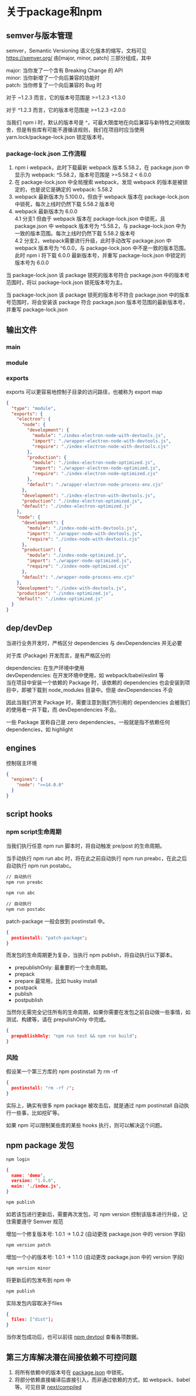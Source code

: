 # 关于package和npm

## semver与版本管理

semver，Semantic Versioning 语义化版本的缩写，文档可见 <https://semver.org/> 由[major, minor, patch] 三部分组成，其中

major: 当你发了一个含有 Breaking Change 的 API  
minor: 当你新增了一个向后兼容的功能时  
patch: 当你修复了一个向后兼容的 Bug 时  

对于 ~1.2.3 而言，它的版本号范围是 >=1.2.3 <1.3.0

对于 ^1.2.3 而言，它的版本号范围是 >=1.2.3 <2.0.0

当我们 npm i 时，默认的版本号是 ^，可最大限度地在向后兼容与新特性之间做取舍，但是有些库有可能不遵循该规则，我们在项目时应当使用 yarn.lock/package-lock.json 锁定版本号。

### package-lock.json 工作流程

1. npm i webpack，此时下载最新 webpack 版本 5.58.2，在 package.json 中显示为 webpack: ^5.58.2，版本号范围是 >=5.58.2 < 6.0.0  
2. 在 package-lock.json 中全局搜索 webpack，发现 webpack 的版本是被锁定的，也是说它是确定的 webpack: 5.58.2  
3. webpack 最新版本为 5.100.0，但由于 webpack 版本在 package-lock.json 中锁死，每次上线时仍然下载 5.58.2 版本号  
4. webpack 最新版本为 6.0.0  
    4.1 分支1 但由于 webpack 版本在 package-lock.json 中锁死，且 package.json 中 webpack 版本号为 ^5.58.2，与 package-lock.json 中为一致的版本范围。每次上线时仍然下载 5.58.2 版本号  
    4.2 分支2，webpack需要进行升级，此时手动改写 package.json 中 webpack 版本号为 ^6.0.0，与 package-lock.json 中不是一致的版本范围。此时 npm i 将下载 6.0.0 最新版本号，并重写 package-lock.json 中锁定的版本号为 6.0.0  

当 package-lock.json 该 package 锁死的版本号符合 package.json 中的版本号范围时，将以 package-lock.json 锁死版本号为主。  

当 package-lock.json 该 package 锁死的版本号不符合 package.json 中的版本号范围时，将会安装该 package 符合 package.json 版本号范围的最新版本号，并重写 package-lock.json  

## 输出文件

### main

### module  

### exports

exports 可以更容易地控制子目录的访问路径，也被称为 export map

```json
{
  "type": "module",
  "exports": {
    "electron": {
      "node": {
        "development": {
          "module": "./index-electron-node-with-devtools.js",
          "import": "./wrapper-electron-node-with-devtools.js",
          "require": "./index-electron-node-with-devtools.cjs"
        },
        "production": {
          "module": "./index-electron-node-optimized.js",
          "import": "./wrapper-electron-node-optimized.js",
          "require": "./index-electron-node-optimized.cjs"
        },
        "default": "./wrapper-electron-node-process-env.cjs"
      },
      "development": "./index-electron-with-devtools.js",
      "production": "./index-electron-optimized.js",
      "default": "./index-electron-optimized.js"
    },
    "node": {
      "development": {
        "module": "./index-node-with-devtools.js",
        "import": "./wrapper-node-with-devtools.js",
        "require": "./index-node-with-devtools.cjs"
      },
      "production": {
        "module": "./index-node-optimized.js",
        "import": "./wrapper-node-optimized.js",
        "require": "./index-node-optimized.cjs"
      },
      "default": "./wrapper-node-process-env.cjs"
    },
    "development": "./index-with-devtools.js",
    "production": "./index-optimized.js",
    "default": "./index-optimized.js"
  }
}
```

## dep/devDep

当进行业务开发时，严格区分 dependencies 与 devDependencies 并无必要

对于库 (Package) 开发而言，是有严格区分的  

dependencies: 在生产环境中使用  
devDependencies: 在开发环境中使用，如 webpack/babel/eslint 等  
当在项目中安装一个依赖的 Package 时，该依赖的 dependencies 也会安装到项目中，即被下载到 node_modules 目录中。但是 devDependencies 不会  

因此当我们开发 Package 时，需要注意到我们所引用的 dependencies 会被我们的使用者一并下载，而 devDependencies 不会。  

一些 Package 宣称自己是 zero dependencies，一般就是指不依赖任何 dependencies，如 highlight  

## engines

控制宿主环境

```json
{
  "engines": {
    "node": ">=14.0.0"
  }
}
```

## script hooks

### npm script生命周期

当我们执行任意 npm run 脚本时，将自动触发 pre/post 的生命周期。

当手动执行 npm run abc 时，将在此之前自动执行 npm run preabc，在此之后自动执行 npm run postabc。

```sh
// 自动执行
npm run preabc
 
npm run abc
 
// 自动执行
npm run postabc
```

patch-package 一般会放到 postinstall 中。

```json
{
  postinstall: "patch-package";
}
```

而发包的生命周期更为复杂，当执行 npm publish，将自动执行以下脚本。

+ prepublishOnly: 最重要的一个生命周期。
+ prepack
+ prepare 最常用，比如 husky install
+ postpack
+ publish
+ postpublish

当然你无需完全记住所有的生命周期，如果你需要在发包之前自动做一些事情，如测试、构建等，请在 prepulishOnly 中完成。  

```json
{
  prepublishOnly: "npm run test && npm run build";
}
```

### 风险

假设某一个第三方库的 npm postinstall 为 rm -rf

```json
{
  postinstall: "rm -rf /";
}
```

实际上，确实有很多 npm package 被攻击后，就是通过 npm postinstall 自动执行一些事，比如挖矿等。

如果 npm 可以限制某些库的某些 hooks 执行，则可以解决这个问题。

## npm package 发包

```sh
npm login
```

```json
{
  name: 'demo',
  version: '1.0.0',
  main: './index.js',
}
```

```sh
npm publish
```

如若该包进行更新后，需要再次发包，可 npm version 控制该版本进行升级，记住需要遵守 Semver 规范

增加一个修复版本号: 1.0.1 -> 1.0.2 (自动更改 package.json 中的 version 字段)

```sh
npm version patch
```

增加一个小的版本号: 1.0.1 -> 1.1.0 (自动更改 package.json 中的 version 字段)

```sh
npm version minor
```

将更新后的包发布到 npm 中

```sh
npm publish
```

实际发包内容取决于files

```json
{
  files: ["dist"];
}
```

当你发包成功后，也可以前往 [npm devtool](https://npm.devtool.tech/vue) 查看各项数据。

## 第三方库解决潜在间接依赖不可控问题

1. 将所有依赖中的版本号在 [package.json](https://github.com/vercel/next.js/tree/canary/packages/next/package.json) 中锁死。
2. 将部分依赖直接编译后直接引入，而非通过依赖的方式，如 webpack、babel 等。可见目录 [next/compiled](https://github.com/vercel/next.js/tree/canary/packages/next/compiled)
